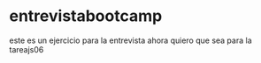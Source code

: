 # entrevistabootcamp
este es un ejercicio para la entrevista
ahora quiero que sea para la tareajs06
